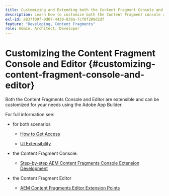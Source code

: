 ```yaml
---
title: Customizing and Extending both the Content Fragment Console and Editor
description: Learn how to customize both the Content Fragment console and editor
exl-id: a837f09f-9d07-4430-839a-7cf0f200d2df
feature: "Developing, Content Fragments"
role: Admin, Architect, Developer
---
```

# Customizing the Content Fragment Console and Editor {#customizing-content-fragment-console-and-editor}

Both the Content Fragments Console and Editor are extensible and can be customized for your needs using the Adobe App Builder.

For full information see:

* for both scenarios

  * [How to Get Access](https://developer.adobe.com/uix/docs/guides/get-access/)

  * [UI Extensibility](https://developer.adobe.com/uix/docs/)

* the Content Fragment Console:

  * [Step-by-step AEM Content Fragments Console Extension Development](https://developer.adobe.com/uix/docs/services/aem-cf-console-admin/extension-development/)

* the Content Fragment Editor

  * [AEM Content Fragments Editor Extension Points](https://developer.adobe.com/uix/docs/services/aem-cf-editor/api/)
